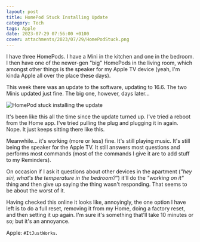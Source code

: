 ```yaml
---
layout: post
title: HomePod Stuck Installing Update
category: Tech
tags: Apple
date: 2023-07-29 07:56:00 +0100
cover: attachments/2023/07/29/HomePodStuck.png
---
```


I have three HomePods. I have a Mini in the kitchen and one in the bedroom.
I then have one of the newer-gen "big" HomePods in the living room, which
amongst other things is the speaker for my Apple TV device (yeah, I'm kinda
Apple all over the place these days).

This week there was an update to the software, updating to 16.6. The two
Minis updated just fine. The big one, however, days later...

![HomePod stuck installing the update](/attachments/2023/07/29/HomePodStuck.png)

It's been like this all the time since the update turned up. I've tried a
reboot from the Home app. I've tried pulling the plug and plugging it in
again. Nope. It just keeps sitting there like this.

Meanwhile... it's working (more or less) fine. It's still playing music.
It's still being the speaker for the Apple TV. It still answers most
questions and performs most commands (most of the commands I give it are to
add stuff to my Reminders).

On occasion if I ask it questions about other devices in the apartment
(*"hey siri, what's the temperature in the bedroom?"*) it'll do the
*"working on it"* thing and then give up saying the thing wasn't responding.
That seems to be about the worst of it.

Having checked this online it looks like, annoyingly, the one option I have
left is to do a full reset, removing it from my Home, doing a factory reset,
and then setting it up again. I'm sure it's something that'll take 10
minutes or so; but it's an annoyance.

Apple: `#ItJustWorks`.

[//]: # (2023-07-29-home-pod-stuck-installing.md ends here)
